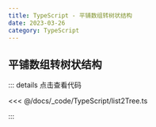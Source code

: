 ```yaml
---
title: TypeScript - 平铺数组转树状结构
date: 2023-03-26
category: TypeScript
---
```


## 平铺数组转树状结构

::: details 点击查看代码

<<< @/docs/_code/TypeScript/list2Tree.ts

:::
